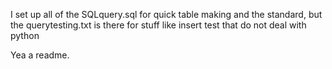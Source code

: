 I set up all of the SQLquery.sql for quick table making and the standard,
but the querytesting.txt is there for stuff like insert test that do not deal with python

Yea a readme.
